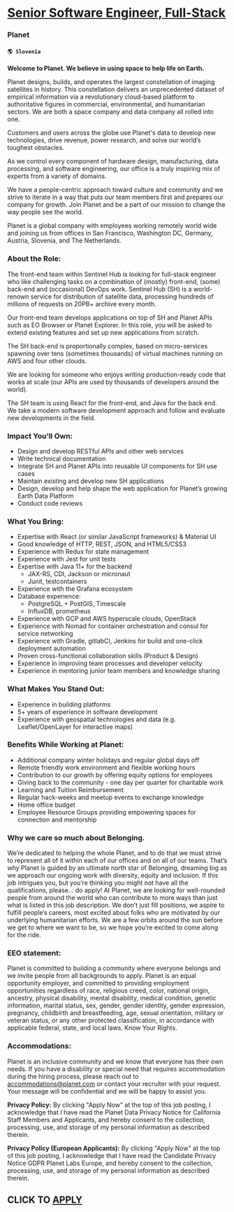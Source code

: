 # [Senior Software Engineer, Full-Stack](https://www.remotewlb.com/apply/senior-software-engineer-full-stack-77182)  
### Planet  
#### `🌎 Slovenia`  

**Welcome to Planet. We believe in using space to help life on Earth.**

Planet designs, builds, and operates the largest constellation of imaging satellites in history. This constellation delivers an unprecedented dataset of empirical information via a revolutionary cloud-based platform to authoritative figures in commercial, environmental, and humanitarian sectors. We are both a space company and data company all rolled into one.

Customers and users across the globe use Planet's data to develop new technologies, drive revenue, power research, and solve our world’s toughest obstacles.

As we control every component of hardware design, manufacturing, data processing, and software engineering, our office is a truly inspiring mix of experts from a variety of domains.

We have a people-centric approach toward culture and community and we strive to iterate in a way that puts our team members first and prepares our company for growth. Join Planet and be a part of our mission to change the way people see the world.

Planet is a global company with employees working remotely world wide and joining us from offices in San Francisco, Washington DC, Germany, Austria, Slovenia, and The Netherlands.

### About the Role:

The front-end team within Sentinel Hub is looking for full-stack engineer who like challenging tasks on a combination of (mostly) front-end, (some) back-end and (occasional) DevOps work. Sentinel Hub (SH) is a world-renown service for distribution of satellite data, processing hundreds of millions of requests on 20PB+ archive every month.

Our front-end team develops applications on top of SH and Planet APIs such as EO Browser or Planet Explorer. In this role, you will be asked to extend existing features and set up new applications from scratch.

The SH back-end is proportionally complex, based on micro-services spawning over tens (sometimes thousands) of virtual machines running on AWS and four other clouds.

We are looking for someone who enjoys writing production-ready code that works at scale (our APIs are used by thousands of developers around the world).

The SH team is using React for the front-end, and Java for the back end. We take a modern software development approach and follow and evaluate new developments in the field.

### Impact You’ll Own:

  * Design and develop RESTful APIs and other web services
  * Write technical documentation
  * Integrate SH and Planet APIs into reusable UI components for SH use cases
  * Maintain existing and develop new SH applications
  * Design, develop and help shape the web application for Planet’s growing Earth Data Platform
  * Conduct code reviews

### What You Bring:

  * Expertise with React (or similar JavaScript frameworks) & Material UI
  * Good knowledge of HTTP, REST, JSON, and HTML5/CSS3
  * Experience with Redux for state management
  * Experience with Jest for unit tests
  * Expertise with Java 11+ for the backend
    * JAX-RS, CDI, Jackson or micronaut
    * Junit, testcontainers
  * Experience with the Grafana ecosystem
  * Database experience:
    * PostgreSQL + PostGIS, Timescale
    * InfluxDB, prometheus
  * Experience with GCP and AWS hyperscale clouds, OpenStack
  * Experience with Nomad for container orchestration and consul for service networking
  * Experience with Gradle, gitlabCI, Jenkins for build and one-click deployment automation
  * Proven cross-functional collaboration skills (Product & Design)
  * Experience in improving team processes and developer velocity 
  * Experience in mentoring junior team members and knowledge sharing

### What Makes You Stand Out:

  * Experience in building platforms
  * 5+ years of experience in software development
  * Experience with geospatial technologies and data (e.g. Leaflet/OpenLayer for interactive maps)

### Benefits While Working at Planet:

  * Additional company winter holidays and regular global days off
  * Remote friendly work environment and flexible working hours
  * Contribution to our growth by offering equity options for employees
  * Giving back to the community - one day per quarter for charitable work
  * Learning and Tuition Reimbursement
  * Regular hack-weeks and meetup events to exchange knowledge
  * Home office budget
  * Employee Resource Groups providing empowering spaces for connection and mentorship

### Why we care so much about Belonging.

We’re dedicated to helping the whole Planet, and to do that we must strive to represent all of it within each of our offices and on all of our teams. That’s why Planet is guided by an ultimate north star of Belonging, dreaming big as we approach our ongoing work with diversity, equity and inclusion. If this job intrigues you, but you’re thinking you might not have all the qualifications, please... do apply! At Planet, we are looking for well-rounded people from around the world who can contribute to more ways than just what is listed in this job description. We don’t just fill positions, we aspire to fulfill people’s careers, most excited about folks who are motivated by our underlying humanitarian efforts. We are a few orbits around the sun before we get to where we want to be, so we hope you’re excited to come along for the ride.

### EEO statement:

Planet is committed to building a community where everyone belongs and we invite people from all backgrounds to apply. Planet is an equal opportunity employer, and committed to providing employment opportunities regardless of race, religious creed, color, national origin, ancestry, physical disability, mental disability, medical condition, genetic information, marital status, sex, gender, gender identity, gender expression, pregnancy, childbirth and breastfeeding, age, sexual orientation, military or veteran status, or any other protected classification, in accordance with applicable federal, state, and local laws. Know Your Rights.

### Accommodations:

Planet is an inclusive community and we know that everyone has their own needs. If you have a disability or special need that requires accommodation during the hiring process, please reach out to accommodations@planet.com or contact your recruiter with your request. Your message will be confidential and we will be happy to assist you.

 **Privacy Policy:** By clicking "Apply Now" at the top of this job posting, I acknowledge that I have read the Planet Data Privacy Notice for California Staff Members and Applicants, and hereby consent to the collection, processing, use, and storage of my personal information as described therein.

 **Privacy Policy (European Applicants):** By clicking "Apply Now" at the top of this job posting, I acknowledge that I have read the Candidate Privacy Notice GDPR Planet Labs Europe, and hereby consent to the collection, processing, use, and storage of my personal information as described therein.

  
## CLICK TO [APPLY](https://www.remotewlb.com/apply/senior-software-engineer-full-stack-77182)

